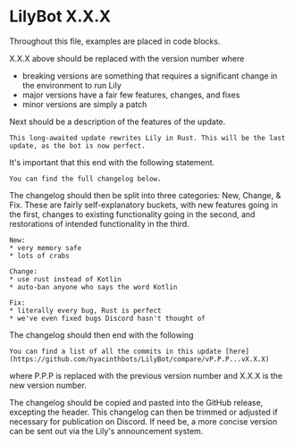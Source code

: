 # LilyBot X.X.X

Throughout this file, examples are placed in code blocks.

X.X.X above should be replaced with the version number where
* breaking versions are something that requires a significant change in the environment to run Lily
* major versions have a fair few features, changes, and fixes
* minor versions are simply a patch

Next should be a description of the features of the update.
```
This long-awaited update rewrites Lily in Rust. This will be the last update, as the bot is now perfect.
```

It's important that this end with the following statement.
```
You can find the full changelog below.
```

The changelog should then be split into three categories: New, Change, & Fix.
These are fairly self-explanatory buckets, with new features going in the first, 
changes to existing functionality going in the second, and restorations of intended functionality in the third.

```
New:
* very memory safe
* lots of crabs

Change:
* use rust instead of Kotlin
* auto-ban anyone who says the word Kotlin

Fix:
* literally every bug, Rust is perfect
* we've even fixed bugs Discord hasn't thought of
```

The changelog should then end with the following
```
You can find a list of all the commits in this update [here](https://github.com/hyacinthbots/LilyBot/compare/vP.P.P...vX.X.X)
```
where P.P.P is replaced with the previous version number and X.X.X is the new version number.

The changelog should be copied and pasted into the GitHub release, excepting the header.
This changelog can then be trimmed or adjusted if necessary for publication on Discord.
If need be, a more concise version can be sent out via the Lily's announcement system.
